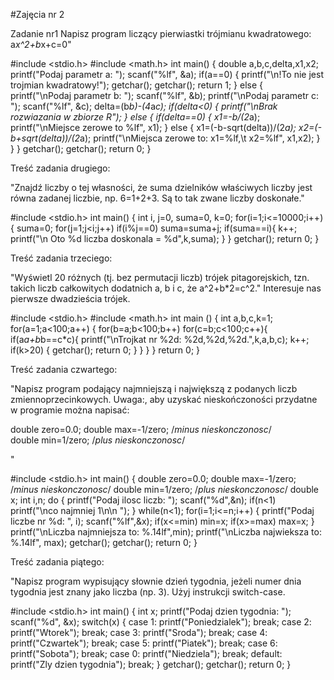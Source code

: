 #Zajęcia nr 2


Zadanie nr1
Napisz program liczący pierwiastki trójmianu kwadratowego: a*x^2+b*x+c=0"



#include <stdio.h>
#include <math.h>
int main() {
    double a,b,c,delta,x1,x2;
    printf("Podaj parametr a: ");
    scanf("%lf", &a);
    if(a==0)     {
    printf("\n!To nie jest trojmian kwadratowy!");
    getchar();
    getchar();
    return 1;
                  }
                  else {
    printf("\nPodaj parametr b: ");
    scanf("%lf", &b);
    printf("\nPodaj parametr c: ");
    scanf("%lf", &c);
    delta=(b*b)-(4*a*c);
    if(delta<0) {
                printf("\nBrak rozwiazania w zbiorze R");
                }
                else {
                     if(delta==0) {
                                  x1=-b/(2*a);
                                  printf("\nMiejsce zerowe to %lf", x1);
                                  }
                                  else {
                                       x1=(-b-sqrt(delta))/(2*a);
                                       x2=(-b+sqrt(delta))/(2*a);
                                       printf("\nMiejsca zerowe to: x1=%lf,\t x2=%lf", x1,x2);
                                       }
                     }
                     }
                     getchar();
                     getchar();
                     return 0;
                }                          

Treść zadania drugiego:

"Znajdź liczby o tej własności, że suma dzielników właściwych liczby jest równa zadanej liczbie, np. 6=1+2+3.
Są to tak zwane liczby doskonałe."

#include <stdio.h>
int main() {
    int i, j=0, suma=0, k=0;
    for(i=1;i<=10000;i++) {
                        suma=0;
                        for(j=1;j<i;j++)
                                         if(i%j==0)
                                         suma=suma+j;
                                         if(suma==i){
                                         k++;                      
                                         printf("\n Oto %d liczba doskonala = %d",k,suma); 
                                         }
                           }
    getchar();
    return 0;
}

Treść zadania trzeciego:

"Wyświetl 20 różnych (tj. bez permutacji liczb) trójek pitagorejskich, tzn. takich liczb całkowitych dodatnich a, b i c, że a^2+b*2=c^2." Interesuje nas pierwsze dwadzieścia trójek.

#include <stdio.h>
#include <math.h>
int main () {
    int a,b,c,k=1;
    for(a=1;a<100;a++)
    {
        for(b=a;b<100;b++)
                for(c=b;c<100;c++){
                         if(a*a+b*b==c*c){
                                  printf("\nTrojkat nr %2d: %2d,%2d,%2d.",k,a,b,c);
                                       k++;
                                       if(k>20)    {
                                       getchar();
                                       return 0;
                                                   }
                                        }
                               }
     }
return 0;
}

Treść zadania czwartego:

"Napisz program podający najmniejszą i największą z podanych liczb zmiennoprzecinkowych.
Uwaga:, aby uzyskać nieskończoności przydatne w programie można napisać:

double zero=0.0;
double max=-1/zero; /*minus nieskonczonosc*/<br>
double min=1/zero; /*plus nieskonczonosc*/<br> 

"

#include <stdio.h>
int main() {
    double zero=0.0;
    double max=-1/zero; /*minus nieskonczonosc*/
    double min=1/zero;  /*plus nieskonczonosc*/
    double x;
    int i,n;
    do {
    printf("Podaj ilosc liczb: ");
    scanf("%d",&n);
    if(n<1)
    printf("\nco najmniej 1\n\n ");
}
    while(n<1);
    for(i=1;i<=n;i++) {
                     printf("Podaj liczbe nr %d: ", i);
                     scanf("%lf",&x);
                     if(x<=min)
                          min=x;
                     if(x>=max)
                          max=x;
                       }
                       printf("\nLiczba najmniejsza to: %.14lf",min);
                       printf("\nLiczba najwieksza to: %.14lf", max);
    getchar();
    getchar();
    return 0;
}

Treść zadania piątego:

"Napisz program wypisujący słownie dzień tygodnia, jeżeli numer dnia tygodnia jest znany jako liczba (np. 3).
Użyj instrukcji switch-case.

#include <stdio.h>
int main() {
int x;
printf("Podaj dzien tygodnia: ");
scanf("%d", &x);
      switch(x) {
          case 1:
          printf("Poniedzialek");
          break;
          case 2:
          printf("Wtorek");
          break;
          case 3:
          printf("Sroda");
          break;
          case 4:
          printf("Czwartek");
          break;
          case 5:
          printf("Piatek");
          break;
          case 6:
          printf("Sobota");
          break;
          case 0:
          printf("Niedziela");
          break;
          default:
          printf("Zly dzien tygodnia");
          break;
          }
    getchar();
    getchar();
    return 0;
}
